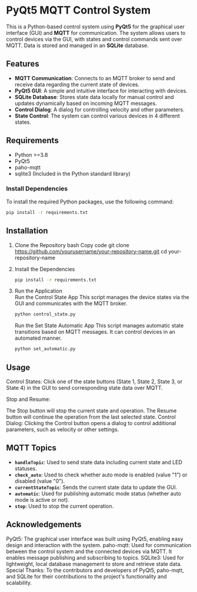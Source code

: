# PyQt5 MQTT Control System

This is a Python-based control system using **PyQt5** for the graphical user interface (GUI) and **MQTT** for communication. The system allows users to control devices via the GUI, with states and control commands sent over MQTT. Data is stored and managed in an **SQLite** database.

## Features

- **MQTT Communication**: Connects to an MQTT broker to send and receive data regarding the current state of devices.
- **PyQt5 GUI**: A simple and intuitive interface for interacting with devices.
- **SQLite Database**: Stores state data locally for manual control and updates dynamically based on incoming MQTT messages.
- **Control Dialog**: A dialog for controlling velocity and other parameters.
- **State Control**: The system can control various devices in 4 different states.

## Requirements

- Python >=3.8
- PyQt5
- paho-mqtt
- sqlite3 (Included in the Python standard library)

### Install Dependencies

To install the required Python packages, use the following command:

```bash
pip install -r requirements.txt
```
## Installation
1. Clone the Repository
bash
Copy code
git clone https://github.com/yourusername/your-repository-name.git
cd your-repository-name
2. Install the Dependencies
  
    ```bash
    pip install -r requirements.txt
    ```
3. Run the Application \
Run the Control State App
This script manages the device states via the GUI and communicates with the MQTT broker.

    ```bash
    python control_state.py
    ```
    Run the Set State Automatic App
This script manages automatic state transitions based on MQTT messages. It can control devices in an automated manner.

    ```bash
    python set_automatic.py
    ```
## Usage
Control States:
Click one of the state buttons (State 1, State 2, State 3, or State 4) in the GUI to send corresponding state data over MQTT.

Stop and Resume:

The Stop button will stop the current state and operation.
The Resume button will continue the operation from the last selected state.
Control Dialog:
Clicking the Control button opens a dialog to control additional parameters, such as velocity or other settings.

## MQTT Topics
- **`handleTopic`**: Used to send state data including current state and LED statuses.
- **`check_auto`**: Used to check whether auto mode is enabled (value "1") or disabled (value "0").
- **`currentStateTopic`**: Sends the current state data to update the GUI.
- **`automatic`**: Used for publishing automatic mode status (whether auto mode is active or not).
- **`stop`**: Used to stop the current operation.
## Acknowledgements<br>
PyQt5: The graphical user interface was built using PyQt5, enabling easy design and interaction with the system.
paho-mqtt: Used for communication between the control system and the connected devices via MQTT. It enables message publishing and subscribing to topics.
SQLite3: Used for lightweight, local database management to store and retrieve state data.
Special Thanks: To the contributors and developers of PyQt5, paho-mqtt, and SQLite for their contributions to the project's functionality and scalability.
